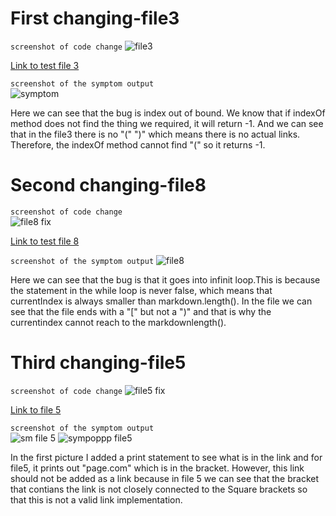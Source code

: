 # First changing-file3

`screenshot of code change`
![file3](https://user-images.githubusercontent.com/103155845/164629032-e61e5ff6-97d8-4678-90df-0264987b8396.png)  

[Link to test file 3](https://github.com/wengthree1cm/markdown-parser/blob/main/test-file3.md)  

`screenshot of the symptom output`  
![symptom](https://user-images.githubusercontent.com/103155845/164631081-41767c5f-6b98-4079-807b-cdfd1320a142.png)

Here we can see that the bug is index out of bound. We know that if indexOf method does not find the thing we required, it will return -1. And we can see that in the file3 there is no "(" ")" which means there is no actual links. Therefore, the indexOf method cannot find "(" so it returns -1.
&nbsp;
&nbsp;

# Second changing-file8

`screenshot of code change`  
![file8 fix](https://user-images.githubusercontent.com/103155845/164643875-ce3fe229-34e0-4464-b6a2-ffd207666634.png)  

[Link to test file 8](https://github.com/wengthree1cm/markdown-parser/blob/main/test-file8.md)  
 

`screenshot of the symptom output`
![file8](https://user-images.githubusercontent.com/103155845/164644005-3438e9f5-4360-44ce-8f11-333574d58903.png)  

Here we can see that the bug is that it goes into infinit loop.This is because the statement in the while loop is never false, which means that currentIndex is always smaller than markdown.length(). In the file we can see that the file ends with a "[" but not a ")" and that is why the currentindex cannot reach to the markdownlength().
&nbsp;
&nbsp;

# Third changing-file5

`screenshot of code change`
![file5 fix](https://user-images.githubusercontent.com/103155845/164648465-c8028c8e-e659-414b-a2f6-d8ba3093ec03.png)  

[Link to file 5](https://github.com/wengthree1cm/markdown-parser/blob/main/test-file5.md)  

`screenshot of the symptom output`  
![sm file 5](https://user-images.githubusercontent.com/103155845/164648534-47dbf371-642a-41a4-80bf-e282dcbaa633.png)
![sympoppp file5](https://user-images.githubusercontent.com/103155845/164648552-a1fb769a-d72d-4846-b3bf-df19bb7b61c1.png)  

In the first picture I added a print statement to see what is in the link and for file5, it prints out "page.com" which is in the bracket. However, this link should not be added as a link because in file 5 we can see that the bracket that contians the link is not closely connected to the Square brackets so that this is not a valid link implementation.








